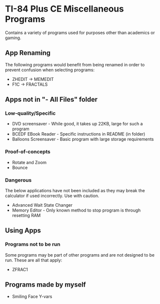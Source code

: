 # TI-84 Plus CE Miscellaneous Programs

Contains a variety of programs used for purposes other than academics or gaming.

## App Renaming
The following programs would benefit from being renamed in order to prevent confusion when selecting programs:
* ZHEDIT -> MEMEDIT
* F1C -> FRACTALS

## Apps not in "- All Files" folder

### Low-quality/Specific
* DVD screensaver - While good, it takes up 22KB, large for such a program
* BCEDF EBook Reader - Specific instructions in README (in folder)
* Balloons Screensaver - Basic program with large storage requirements

### Proof-of-concepts
* Rotate and Zoom
* Bounce

### Dangerous
The below applications have not been included as they may break the calculator if used incorrectly. Use with caution.
* Advanced Wait State Changer
* Memory Editor - Only known method to stop program is through resetting RAM

## Using Apps

### Programs not to be run
Some programs may be part of other programs and are not designed to be run. These are all that apply:
* ZFRAC1

## Programs made by myself
* Smiling Face Y-vars